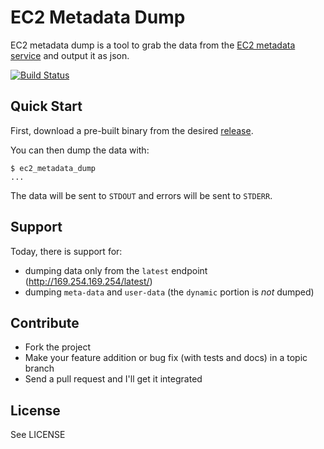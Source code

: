 # EC2 Metadata Dump


EC2 metadata dump is a tool to grab the data from the [EC2 metadata service](http://docs.aws.amazon.com/AWSEC2/latest/UserGuide/AESDG-chapter-instancedata.html) and output it as json.

[![Build Status](https://travis-ci.org/thbishop/ec2_metadata_dump.png?branch=master)](https://travis-ci.org/thbishop/ec2_metadata_dump)


## Quick Start

First, download a pre-built binary from the desired [release](https://github.com/thbishop/ec2_metadata_dump/releases).

You can then dump the data with:

```
$ ec2_metadata_dump
...
```

The data will be sent to `STDOUT` and errors will be sent to `STDERR`.

## Support
Today, there is support for:

* dumping data only from the `latest` endpoint (http://169.254.169.254/latest/)
* dumping `meta-data` and `user-data` (the `dynamic` portion is *not* dumped)

## Contribute
* Fork the project
* Make your feature addition or bug fix (with tests and docs) in a topic branch
* Send a pull request and I'll get it integrated

## License
See LICENSE
